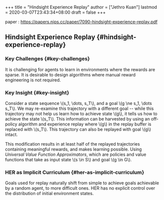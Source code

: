 +++
title = "Hindsight Experience Replay"
author = ["Jethro Kuan"]
lastmod = 2020-03-07T23:43:34+08:00
draft = false
+++

paper
: <https://papers.nips.cc/paper/7090-hindsight-experience-replay.pdf>


## Hindsight Experience Replay {#hindsight-experience-replay}


### Key Challenges {#key-challenges}

It is challenging for agents to learn in environments where the
rewards are sparse. It is desirable to design algorithms where manual
reward engineering is not required.


### Key Insight {#key-insight}

Consider a state sequence \\(s\_1, \dots, s\_T\\), and a goal \\(g \ne s\_1,
\dots s\_T\\). We may re-examine this trajectory with a different goal --
while this trajectory may not help us learn how to achieve state \\(g\\),
it tells us how to achieve the state \\(s\_T\\). This information can be
harvested by using an off-policy algorithm and experience replay where
\\(g\\) in the replay buffer is replaced with \\(s\_T\\). This trajectory can
also be replayed with goal \\(g\\) intact.

This modification results in at least half of the replayed
trajectories containing meaningful rewards, and makes learning
possible. Using _Universal Value Function Approximators_, which are
policies and value functions that take as input state \\(s \in S\\) and
goal \\(g \in G\\).


### HER as Implicit Curriculum {#her-as-implicit-curriculum}

Goals used for replay naturally shift from simple to achieve goals
achievable by a random agent, to more difficult ones. HER has no
explicit control over the distribution of initial environment states.
